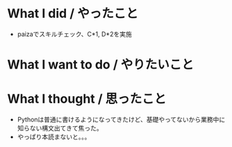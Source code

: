 # What I did / やったこと
- paizaでスキルチェック、C\*1, D\*2を実施

# What I want to do / やりたいこと

# What I thought / 思ったこと
- Pythonは普通に書けるようになってきたけど、基礎やってないから業務中に知らない構文出てきて焦った。
- やっぱり本読まないと。。。
